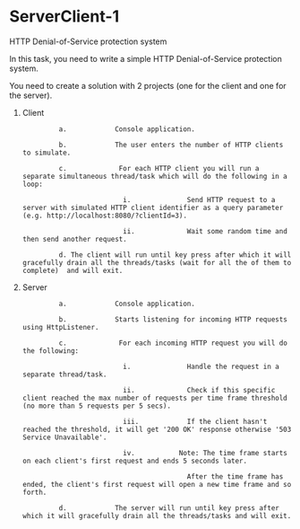 # ServerClient-1
HTTP Denial-of-Service protection system

In this task, you need to write a simple HTTP Denial-of-Service protection system.

You need to create a solution with 2 projects (one for the client and one for the server).

 

1. Client

                a.            Console application.

                b.            The user enters the number of HTTP clients to simulate.

                c.             For each HTTP client you will run a separate simultaneous thread/task which will do the following in a loop:

                                i.              Send HTTP request to a server with simulated HTTP client identifier as a query parameter (e.g. http://localhost:8080/?clientId=3).

                                ii.             Wait some random time and then send another request.

                d. The client will run until key press after which it will gracefully drain all the threads/tasks (wait for all the of them to complete)  and will exit.

 

2. Server

                a.            Console application.

                b.            Starts listening for incoming HTTP requests using HttpListener.

                c.             For each incoming HTTP request you will do the following:

                                i.              Handle the request in a separate thread/task.

                                ii.             Check if this specific client reached the max number of requests per time frame threshold (no more than 5 requests per 5 secs).

                                iii.            If the client hasn't reached the threshold, it will get '200 OK' response otherwise '503 Service Unavailable'.

                                iv.           Note: The time frame starts on each client's first request and ends 5 seconds later.

                                                After the time frame has ended, the client's first request will open a new time frame and so forth.

                d.            The server will run until key press after which it will gracefully drain all the threads/tasks and will exit.
